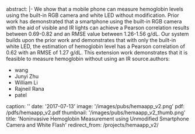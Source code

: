 abstract: |-
We show that a mobile phone can measure hemoglobin levels using the built-in RGB camera and white LED without modification. Prior work has demonstrated that a smartphone using the built-in RGB camera with the aid of visible and IR lights can achieve a Pearson correlation results between 0.69-0.82 and an RMSE value between 1.26-1.56 g/dL. Our system builds upon the prior work and demonstrates that with only the built-in white LED, the estimation of hemoglobin level has a Pearson correlation of 0.62 with an RMSE of 1.27 g/dL. This extension work demonstrates that it is feasible to measure hemoglobin without using an IR source.authors:
- wang
- Junyi Zhu
- William Li
- Rajneil Rana
- patel

caption: ''
date: '2017-07-13'
image: '/images/pubs/hemaapp_v2.png'
pdf: /pdfs/hemaapp_v2.pdf
thumbnail: '/images/pubs/hemaapp_v2_thumb.png'
title: 'Noninvasive Hemoglobin Measurement using Unmodified Smartphone Camera and White Flash'
redirect_from: /projects/hemaapp_v2/
